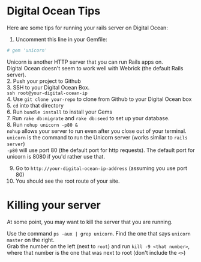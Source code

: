 # Digital Ocean Tips

Here are some tips for running your rails server on Digital Ocean:

1. Uncomment this line in your Gemfile:

```rb
# gem 'unicorn'
```
Unicorn is another HTTP server that you can run Rails apps on.  
Digital Ocean doesn't seem to work well with Webrick (the default Rails server).  
2. Push your project to Github  
3. SSH to your Digital Ocean Box.  
`ssh root@your-digital-ocean-ip`  
4. Use `git clone your-repo` to clone from Github to your Digital Ocean box  
5. `cd` into that directory  
6. Run `bundle install` to install your Gems  
7. Run `rake db:migrate` and `rake db:seed` to set up your database.  
8. Run `nohup unicorn -p80 &`  
`nohup` allows your server to run even after you close out of your terminal.  
`unicorn` is the command to run the Unicorn server (works similar to `rails server`)  
`-p80` will use port 80 (the default port for http requests).  The default port for unicorn is 8080 if you'd rather use that.

9. Go to `http://your-digital-ocean-ip-address` (assuming you use port 80)
10. You should see the root route of your site.

# Killing your server

At some point, you may want to kill the server that you are running.

Use the command `ps -aux | grep unicorn`.  Find the one that says `unicorn master` on the right.  
Grab the number on the left (next to `root`) and run `kill -9 <that number>`, where that number is the one that was next to root (don't include the `<>`)
